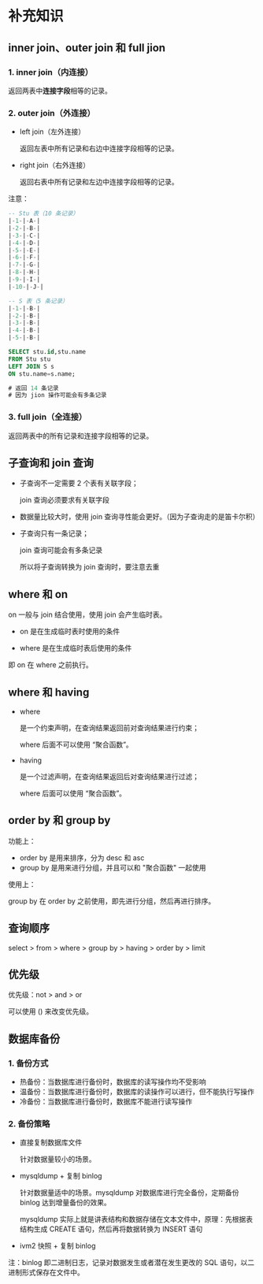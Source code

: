# 补充知识

## inner join、outer join 和 full jion

### 1. inner join（内连接）

返回两表中**连接字段**相等的记录。

### 2. outer join（外连接）

- left join（左外连接）

  返回左表中所有记录和右边中连接字段相等的记录。

- right join（右外连接）

  返回右表中所有记录和左边中连接字段相等的记录。

注意： 

```sql
-- Stu 表（10 条记录）
|-1-|-A-|
|-2-|-B-|
|-3-|-C-|
|-4-|-D-|
|-5-|-E-|
|-6-|-F-|
|-7-|-G-|
|-8-|-H-|
|-9-|-I-|
|-10-|-J-|

-- S 表（5 条记录）
|-1-|-B-|
|-2-|-B-|
|-3-|-B-|
|-4-|-B-|
|-5-|-B-|
```

```sql
SELECT stu.id,stu.name
FROM Stu stu
LEFT JOIN S s
ON stu.name=s.name;

# 返回 14 条记录
# 因为 jion 操作可能会有多条记录
```

### 3. full join（全连接）

返回两表中的所有记录和连接字段相等的记录。



## 子查询和 join 查询

- 子查询不一定需要 2 个表有关联字段；

  join 查询必须要求有关联字段

- 数据量比较大时，使用 join 查询寻性能会更好。（因为子查询走的是笛卡尔积）

- 子查询只有一条记录；

  join 查询可能会有多条记录

  所以将子查询转换为 join 查询时，要注意去重



## where 和 on

on 一般与 join 结合使用，使用 join 会产生临时表。

- on 是在生成临时表时使用的条件

- where 是在生成临时表后使用的条件

即 on 在 where 之前执行。



## where 和  having

- where

  是一个约束声明，在查询结果返回前对查询结果进行约束；

  where 后面不可以使用 “聚合函数”。

- having

  是一个过滤声明，在查询结果返回后对查询结果进行过滤；

  where 后面可以使用 “聚合函数”。



## order by 和 group by

功能上：

- order by 是用来排序，分为 desc 和 asc
- group by 是用来进行分组，并且可以和 "聚合函数" 一起使用

使用上：

group  by 在 order by 之前使用，即先进行分组，然后再进行排序。 



## 查询顺序

select > from > where > group by > having > order by > limit



## 优先级

优先级：not > and > or 

可以使用 () 来改变优先级。



## 数据库备份

### 1. 备份方式

- 热备份：当数据库进行备份时，数据库的读写操作均不受影响
- 温备份：当数据库进行备份时，数据库的读操作可以进行，但不能执行写操作
- 冷备份：当数据库进行备份时，数据库不能进行读写操作

### 2. 备份策略

- 直接复制数据库文件

  针对数据量较小的场景。

- mysqldump + 复制 binlog

  针对数据量适中的场景。mysqldump 对数据库进行完全备份，定期备份 binlog 达到增量备份的效果。

  mysqldump 实际上就是讲表结构和数据存储在文本文件中，原理：先根据表结构生成 CREATE 语句，然后再将数据转换为 INSERT 语句

- ivm2 快照 + 复制 binlog

注：binlog 即二进制日志，记录对数据发生或者潜在发生更改的 SQL 语句，以二进制形式保存在文件中。
